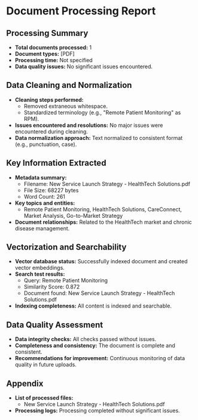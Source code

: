 # Document Processing Report

## Processing Summary
- **Total documents processed:** 1
- **Document types:** [PDF]
- **Processing time:** Not specified
- **Data quality issues:** No significant issues encountered.

## Data Cleaning and Normalization
- **Cleaning steps performed:** 
  - Removed extraneous whitespace.
  - Standardized terminology (e.g., "Remote Patient Monitoring" as RPM).
- **Issues encountered and resolutions:** No major issues were encountered during cleaning.
- **Data normalization approach:** Text normalized to consistent format (e.g., punctuation, case).

## Key Information Extracted
- **Metadata summary:**
  - Filename: New Service Launch Strategy - HealthTech Solutions.pdf
  - File Size: 68227 bytes
  - Word Count: 261
- **Key topics and entities:**
  - Remote Patient Monitoring, HealthTech Solutions, CareConnect, Market Analysis, Go-to-Market Strategy
- **Document relationships:** Related to the HealthTech market and chronic disease management.

## Vectorization and Searchability
- **Vector database status:** Successfully indexed document and created vector embeddings.
- **Search test results:**
  - Query: Remote Patient Monitoring
  - Similarity Score: 0.872
  - Document found: New Service Launch Strategy - HealthTech Solutions.pdf
- **Indexing completeness:** All content is indexed and searchable.

## Data Quality Assessment
- **Data integrity checks:** All checks passed without issues.
- **Completeness and consistency:** The document is complete and consistent.
- **Recommendations for improvement:** Continuous monitoring of data quality in future uploads.

## Appendix
- **List of processed files:**
  - New Service Launch Strategy - HealthTech Solutions.pdf
- **Processing logs:** Processing completed without significant issues.